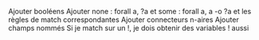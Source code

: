 Ajouter booléens
Ajouter none : forall a, ?a et some : forall a, a -o ?a et les règles de match correspondantes
Ajouter connecteurs n-aires
Ajouter champs nommés
Si je match sur un !, je dois obtenir des variables ! aussi